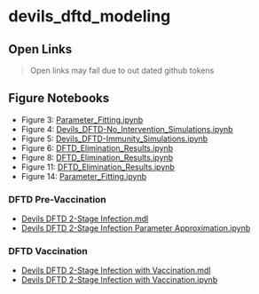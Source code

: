 # devils_dftd_modeling

## Open Links
 > Open links may fail due to out dated github tokens
 
## Figure Notebooks
 - Figure 3: [Parameter_Fitting.ipynb](https://open.stochss.org?open=https://raw.githubusercontent.com/StochSS/devils_dftd_modeling/develop/Parameter_Fitting.ipynb)
 - Figure 4: [Devils_DFTD-No_Intervention_Simulations.ipynb](https://open.stochss.org?open=https://raw.githubusercontent.com/StochSS/devils_dftd_modeling/develop/Devils_DFTD-No_Intervention_Simulations.ipynb)
 - Figure 5: [Devils_DFTD-Immunity_Simulations.ipynb](https://open.stochss.org?open=https://raw.githubusercontent.com/StochSS/devils_dftd_modeling/develop/Devils_DFTD-Immunity_Simulations.ipynb)
 - Figure 6: [DFTD_Elimination_Results.ipynb](https://open.stochss.org?open=https://raw.githubusercontent.com/StochSS/devils_dftd_modeling/develop/DFTDElimination/DFTD_Elimination_Results.ipynb)
 - Figure 8: [DFTD_Elimination_Results.ipynb](https://open.stochss.org?open=https://raw.githubusercontent.com/StochSS/devils_dftd_modeling/develop/DFTDElimination/DFTD_Elimination_Results.ipynb)
 - Figure 11: [DFTD_Elimination_Results.ipynb](https://open.stochss.org?open=https://raw.githubusercontent.com/StochSS/devils_dftd_modeling/develop/DFTDElimination/DFTD_Elimination_Results.ipynb)
 - Figure 14: [Parameter_Fitting.ipynb](https://open.stochss.org?open=https://raw.githubusercontent.com/StochSS/devils_dftd_modeling/develop/Parameter_Fitting.ipynb)

### DFTD Pre-Vaccination
 - [Devils DFTD 2-Stage Infection.mdl](https://open.stochss.org?open=https://raw.githubusercontent.com/StochSS/devils_dftd_modeling/develop/Devils%20DFTD%202-Stage%20Infection.mdl?token=AKUOBDQQI3QSVUK5O4ZUF3LBRETXK)
 - [Devils DFTD 2-Stage Infection Parameter Approximation.ipynb](https://open.stochss.org?open=https://raw.githubusercontent.com/StochSS/devils_dftd_modeling/develop/Devils%20DFTD%202-Stage%20Infection%20Parameter%20Approximation.ipynb?token=AKUOBDSX6MAJJBPVIX7AEJLBRETQE)

### DFTD Vaccination
 - [Devils DFTD 2-Stage Infection with Vaccination.mdl](https://open.stochss.org?open=https://raw.githubusercontent.com/StochSS/devils_dftd_modeling/develop/Devils%20DFTD%202-Stage%20Infection%20with%20Vaccination.mdl?token=AKUOBDR73O774CIK4XIV2RTBRETUW)
 - [Devils DFTD 2-Stage Infection with Vaccination.ipynb](https://open.stochss.org?open=https://raw.githubusercontent.com/StochSS/devils_dftd_modeling/develop/Devils%20DFTD%202-Stage%20Infection%20with%20Vaccination.ipynb?token=AKUOBDU2G3ZCE6DTH5DMAUTBRETSY)
